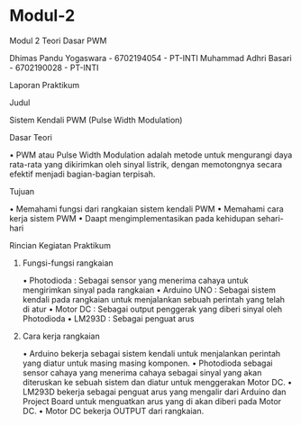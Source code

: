# Modul-2
Modul 2
Teori Dasar PWM

Dhimas Pandu Yogaswara - 6702194054 - PT-INTI
Muhammad Adhri Basari - 6702190028 - PT-INTI

Laporan Praktikum

Judul

  Sistem Kendali PWM (Pulse Width Modulation)

Dasar Teori

  •	PWM atau Pulse Width Modulation adalah metode untuk mengurangi daya rata-rata yang dikirimkan oleh sinyal listrik, dengan memotongnya secara efektif menjadi bagian-bagian       terpisah.

Tujuan

  • Memahami fungsi dari rangkaian sistem kendali PWM
  •	Memahami cara kerja sistem PWM
  •	Daapt mengimplementasikan pada kehidupan sehari-hari

Rincian Kegiatan Praktikum
1. Fungsi-fungsi rangkaian

    •	Photodioda : Sebagai sensor yang menerima cahaya untuk mengirimkan sinyal pada rangkaian
    •	Arduino UNO : Sebagai sistem kendali pada rangkaian untuk menjalankan sebuah perintah yang telah di atur
    •	Motor DC : Sebagai output penggerak yang diberi sinyal oleh Photodioda
    •	LM293D : Sebagai penguat arus

2. Cara kerja rangkaian

    •	Arduino bekerja sebagai sistem kendali untuk menjalankan perintah yang diatur untuk masing masing komponen.
    •	Photodioda sebagai sensor cahaya yang menerima cahaya sebagai sinyal yang akan diteruskan ke sebuah sistem dan diatur untuk menggerakan Motor DC.
    •	LM293D bekerja sebagai penguat arus yang mengalir dari Arduino dan Project Board untuk menguatkan arus yang di akan diberi pada Motor DC.
    •	Motor DC bekerja OUTPUT dari rangkaian.
